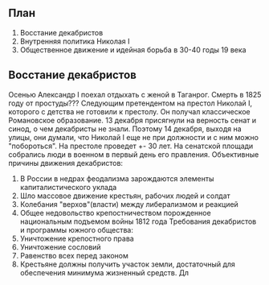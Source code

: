 ## План
1. Восстание декабристов
2. Внутренняя политика Николая I
3. Общественное движение и идейная борьба в 30-40 годы 19 века
## Восстание декабристов 
Осенью Александр I поехал отдыхать с женой в Таганрог. Смерть в 1825 году от простуды??? Следующим претендентом на престол Николай I, которого с детства не готовили к престолу. Он получал классическое Романовское образование. 13 декабря присягнули на верность сенат и синод, о чем декабристы не знали. Поэтому 14 декабря, выходя на улицы, они думали, что Николай I еще не при должности и с ним можно "побороться". На престоле проведет +- 30 лет. На сенатской площади собрались люди в военном в первый день его правления.
Объективные причины движения декабристов:
1. В России в недрах феодализма зарождаются элементы капиталистического уклада
2. Шло массовое движение крестьян, рабочих людей и солдат
3. Колебания "верхов"(власти) между либерализмом и реакцией
4. Общее недовольство крепостничеством порожденное национальным подъемом войны 1812 года
Требования декабристов и программы южного общества:
1. Уничтожение крепостного права
2. Уничтожение сословий
3. Равенство всех перед законом
4. Крестьяне должны получить участок земли, достаточный для обеспечения минимума жизненный средств. Дл
